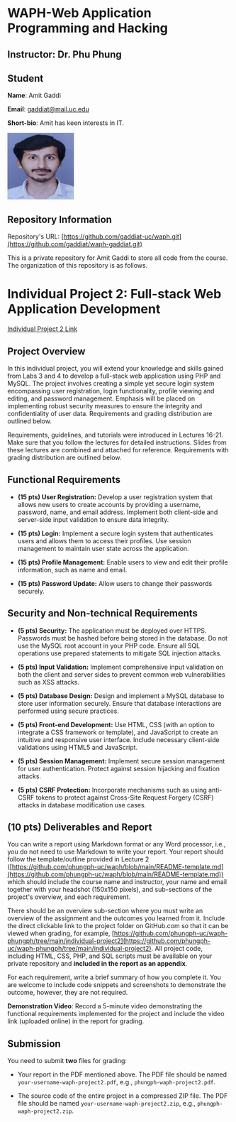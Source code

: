 # WAPH-Web Application Programming and Hacking

## Instructor: Dr. Phu Phung

## Student

**Name**: Amit Gaddi

**Email**: gaddiat@mail.uc.edu

**Short-bio**: Amit has keen interests in IT. 

![Amit's headshot](images/Pic.jpg)

## Repository Information

Repository's URL: [https://github.com/gaddiat-uc/waph.git](https://github.com/gaddiat/waph-gaddiat.git)

This is a private repository for Amit Gaddi to store all code from the course. The organization of this repository is as follows.


# Individual Project 2: Full-stack Web Application Development
[Individual Project 2 Link](https://github.com/gaddiat/waph-gaddiat/tree/main/individual-project2)

## Project Overview

In this individual project, you will extend your knowledge and skills gained from Labs 3 and 4 to develop a full-stack web application using PHP and MySQL. The project involves creating a simple yet secure login system encompassing user registration, login functionality, profile viewing and editing, and password management. Emphasis will be placed on implementing robust security measures to ensure the integrity and confidentiality of user data. Requirements and grading distribution are outlined below.

Requirements, guidelines, and tutorials were introduced in Lectures 16-21. Make sure that you follow the lectures for detailed instructions. Slides from these lectures are combined and attached for reference. Requirements with grading distribution are outlined below.

## Functional Requirements

- **(15 pts) User Registration:** Develop a user registration system that allows new users to create accounts by providing a username, password, name, and email address. Implement both client-side and server-side input validation to ensure data integrity.

- **(15 pts) Login:** Implement a secure login system that authenticates users and allows them to access their profiles. Use session management to maintain user state across the application.

- **(15 pts) Profile Management:** Enable users to view and edit their profile information, such as name and email.

- **(15 pts) Password Update:** Allow users to change their passwords securely.

## Security and Non-technical Requirements

- **(5 pts) Security:** The application must be deployed over HTTPS. Passwords must be hashed before being stored in the database. Do not use the MySQL root account in your PHP code. Ensure all SQL operations use prepared statements to mitigate SQL injection attacks.

- **(5 pts) Input Validation:** Implement comprehensive input validation on both the client and server sides to prevent common web vulnerabilities such as XSS attacks.

- **(5 pts) Database Design:** Design and implement a MySQL database to store user information securely. Ensure that database interactions are performed using secure practices.

- **(5 pts) Front-end Development:** Use HTML, CSS (with an option to integrate a CSS framework or template), and JavaScript to create an intuitive and responsive user interface. Include necessary client-side validations using HTML5 and JavaScript.

- **(5 pts) Session Management:** Implement secure session management for user authentication. Protect against session hijacking and fixation attacks.

- **(5 pts) CSRF Protection:** Incorporate mechanisms  such as using anti-CSRF tokens to protect against Cross-Site Request Forgery (CSRF) attacks in database modification use cases.

## (10 pts) Deliverables and Report

You can write a report using Markdown format or any Word processor, i.e., you do not need to use Markdown to write your report. Your report should follow the template/outline provided in Lecture 2 ([https://github.com/phungph-uc/waph/blob/main/README-template.md](https://github.com/phungph-uc/waph/blob/main/README-template.md)) which should include the course name and instructor, your name and email together with your headshot (150x150 pixels), and sub-sections of the project's overview, and each requirement.

There should be an overview sub-section where you must write an overview of the assignment and the outcomes you learned from it. Include the direct clickable link to the project folder on GitHub.com so that it can be viewed when grading, for example, [https://github.com/phungph-uc/waph-phungph/tree/main/individual-project2](https://github.com/phungph-uc/waph-phungph/tree/main/individual-project2). All project code, including HTML, CSS, PHP, and SQL scripts must be available on your private repository and **included in the report as an appendix**.

For each requirement, write a brief summary of how you complete it. You are welcome to include code snippets and screenshots to demonstrate the outcome, however, they are not required.

**Demonstration Video**: Record a 5-minute video demonstrating the functional requirements implemented for the project and include the video link (uploaded online) in the report for grading.

## Submission

You need to submit **two**  files for grading:

+ Your report in the PDF mentioned above. The PDF file should be named `your-username-waph-project2.pdf`, e.g., `phungph-waph-project2.pdf`.
 
+ The source code of the entire project in a compressed ZIP file. The PDF file should be named `your-username-waph-project2.zip`, e.g., `phungph-waph-project2.zip`.
